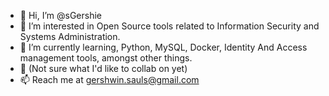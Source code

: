 - 👋 Hi, I’m @sGershie
- 👀 I’m interested in Open Source tools related to Information Security and Systems Administration.
- 🌱 I’m currently learning, Python, MySQL, Docker, Identity And Access management tools, amongst other things.
- 💞️ (Not sure what I'd like to collab on yet)
- 📫 Reach me at gershwin.sauls@gmail.com

<!---
sGershie/sGershie is a ✨ special ✨ repository because its `README.md` (this file) appears on your GitHub profile.
You can click the Preview link to take a look at your changes.
--->
